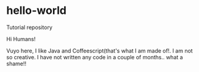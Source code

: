 # hello-world
Tutorial repository

Hi Humans!

Vuyo here, I like Java and Coffeescript(that's what I am made of!.
I am not so creative.
I have not written any code in a couple of months.. what a shame!!
